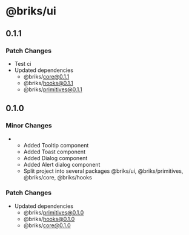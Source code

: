 # @briks/ui

## 0.1.1

### Patch Changes

- Test ci
- Updated dependencies
  - @briks/core@0.1.1
  - @briks/hooks@0.1.1
  - @briks/primitives@0.1.1

## 0.1.0

### Minor Changes

- - Added Tooltip component
  - Added Toast component
  - Added Dialog component
  - Added Alert dialog component
  - Split project into several packages @briks/ui, @briks/primitives, @briks/core, @briks/hooks

### Patch Changes

- Updated dependencies
  - @briks/primitives@0.1.0
  - @briks/hooks@0.1.0
  - @briks/core@0.1.0
